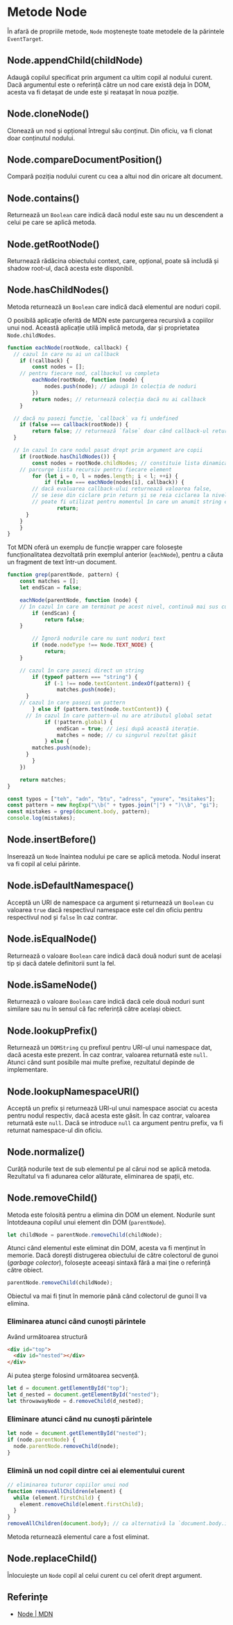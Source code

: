 # Metode Node

În afară de propriile metode, `Node` moștenește toate metodele de la părintele `EventTarget`.

## Node.appendChild(childNode)

Adaugă copilul specificat prin argument ca ultim copil al nodului curent.
Dacă argumentul este o referință către un nod care există deja în DOM, acesta va fi detașat de unde este și reatașat în noua poziție.

## Node.cloneNode()

Clonează un nod și opțional întregul său conținut. Din oficiu, va fi clonat doar conținutul nodului.

## Node.compareDocumentPosition()

Compară poziția nodului curent cu cea a altui nod din oricare alt document.

## Node.contains()

Returnează un `Boolean` care indică dacă nodul este sau nu un descendent a celui pe care se aplică metoda.

## Node.getRootNode()

Returnează rădăcina obiectului context, care, opțional, poate să includă și shadow root-ul, dacă acesta este disponibil.

## Node.hasChildNodes()

Metoda returnează un `Boolean` care indică dacă elementul are noduri copil.

O posibilă aplicație oferită de MDN este parcurgerea recursivă a copiilor unui nod. Această aplicație utilă implică metoda, dar și proprietatea `Node.childNodes`.

```javascript
function eachNode(rootNode, callback) {
  // cazul în care nu ai un callback
	if (!callback) {
		const nodes = [];
    // pentru fiecare nod, callbackul va completa
		eachNode(rootNode, function (node) {
			nodes.push(node); // adaugă în colecția de noduri
		})
		return nodes; // returnează colecția dacă nu ai callback
	}

  // dacă nu pasezi funcție, `callback` va fi undefined
	if (false === callback(rootNode)) {
		return false; // returnează `false` doar când callback-ul returnează false
  }

  // în cazul în care nodul pasat drept prim argument are copii
	if (rootNode.hasChildNodes()) {
		const nodes = rootNode.childNodes; // constituie lista dinamică
    // parcurge lista recursiv pentru fiecare element
		for (let i = 0, l = nodes.length; i < l; ++i) {
			if (false === eachNode(nodes[i], callback)) {
        // dacă evaluarea callback-ului returnează valoarea false,
        // se iese din ciclare prin return și se reia ciclarea la nivelul părinte
        // poate fi utilizat pentru momentul în care un anumit string este identificat, ș.a.m.d.
				return;
      }
    }
	}
}
```

Tot MDN oferă un exemplu de funcție wrapper care folosește funcționalitatea dezvoltată prin exemplul anterior (`eachNode`), pentru a căuta un fragment de text într-un document.

```javascript
function grep(parentNode, pattern) {
	const matches = [];
	let endScan = false;

	eachNode(parentNode, function (node) {
    // în cazul în care am terminat pe acest nivel, continuă mai sus cu părinții
		if (endScan) {
			return false;
    }

		// Ignoră nodurile care nu sunt noduri text
		if (node.nodeType !== Node.TEXT_NODE) {
			return;
    }

    // cazul în care pasezi direct un string
		if (typeof pattern === "string") {
			if (-1 !== node.textContent.indexOf(pattern)) {
				matches.push(node);
      }
    // cazul în care pasezi un pattern
		} else if (pattern.test(node.textContent)) {
      // în cazul în care pattern-ul nu are atributul global setat
			if (!pattern.global) {
				endScan = true; // ieși după această iterație.
				matches = node; // cu singurul rezultat găsit
			} else {
        matches.push(node);
      }
		}
	})

	return matches;
}

const typos = ["teh", "adn", "btu", "adress", "youre", "msitakes"];
const pattern = new RegExp("\\b(" + typos.join("|") + ")\\b", "gi");
const mistakes = grep(document.body, pattern);
console.log(mistakes);
```

## Node.insertBefore()

Inserează un `Node` înaintea nodului pe care se aplică metoda. Nodul inserat va fi copil al celui părinte.

## Node.isDefaultNamespace()

Acceptă un URI de namespace ca argument și returnează un `Boolean` cu valoarea `true` dacă respectivul namespace este cel din oficiu pentru respectivul nod și `false` în caz contrar.

## Node.isEqualNode()

Returnează o valoare `Boolean` care indică dacă două noduri sunt de același tip și dacă datele definitorii sunt la fel.

## Node.isSameNode()

Returnează o valoare `Boolean` care indică dacă cele două noduri sunt similare sau nu în sensul că fac referință către același obiect.

## Node.lookupPrefix()

Returnează un `DOMString` cu prefixul pentru URI-ul unui namespace dat, dacă acesta este prezent. În caz contrar, valoarea returnată este `null`. Atunci când sunt posibile mai multe prefixe, rezultatul depinde de implementare.

## Node.lookupNamespaceURI()

Acceptă un prefix și returnează URI-ul unui namespace asociat cu acesta pentru nodul respectiv, dacă acesta este găsit. În caz contrar, valoarea returnată este `null`. Dacă se introduce `null` ca argument pentru prefix, va fi returnat namespace-ul din oficiu.

## Node.normalize()

Curăță nodurile text de sub elementul pe al cărui nod se aplică metoda. Rezultatul va fi adunarea celor alăturate, eliminarea de spații, etc.

## Node.removeChild()

Metoda este folosită pentru a elimina din DOM un element. Nodurile sunt întotdeauna copilul unui element din DOM (`parentNode`).

```javascript
let childNode = parentNode.removeChild(childNode);
```

Atunci când elementul este eliminat din DOM, acesta va fi menținut în memorie. Dacă dorești distrugerea obiectului de către colectorul de gunoi (*garbage colector*), folosește aceeași sintaxă fără a mai ține o referință către obiect.

```javascript
parentNode.removeChild(childNode);
```

Obiectul va mai fi ținut în memorie până când colectorul de gunoi îl va elimina.

### Eliminarea atunci când cunoști părintele

Având următoarea structură

```html
<div id="top">
  <div id="nested"></div>
</div>
```

Ai putea șterge folosind următoarea secvență.

```javascript
let d = document.getElementById("top");
let d_nested = document.getElementById("nested");
let throwawayNode = d.removeChild(d_nested);
```

### Eliminare atunci când nu cunoști părintele

```javascript
let node = document.getElementById("nested");
if (node.parentNode) {
  node.parentNode.removeChild(node);
}
```

### Elimină un nod copil dintre cei ai elementului curent

```javascript
// eliminarea tuturor copiilor unui nod
function removeAllChildren(element) {
  while (element.firstChild) {
    element.removeChild(element.firstChild);
  }
}
removeAllChildren(document.body); // ca alternativă la `document.body.innerHTML`
```

Metoda returnează elementul care a fost eliminat.

## Node.replaceChild()

Înlocuiește un `Node` copil al celui curent cu cel oferit drept argument.

## Referințe

- [Node | MDN](https://developer.mozilla.org/en-US/docs/Web/API/Node)
